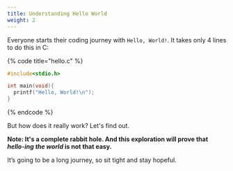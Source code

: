 ```yaml
---
title: Understanding Hello World
weight: 2
---
```


Everyone starts their coding journey with `Hello, World!`. It takes only 4 lines to do this in C:

{% code title="hello.c" %}
```c
#include<stdio.h>

int main(void){
  printf("Hello, World!\n");
}
```
{% endcode %}

But how does it really work? Let's find out.

**Note: It's a complete rabbit hole. And this exploration will prove that&#x20;**_**hello-ing the world**_**&#x20;is not that easy.**

It’s going to be a long journey, so sit tight and stay hopeful.
